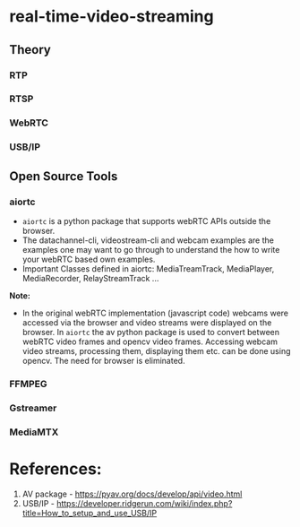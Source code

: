 # real-time-video-streaming

## Theory
### RTP

### RTSP

### WebRTC

### USB/IP


## Open Source Tools

### aiortc

- ``aiortc`` is a python package that supports webRTC APIs outside the browser.
- The datachannel-cli, videostream-cli and webcam examples are the examples one may want to go through to understand the how to write your webRTC based own examples.
- Important Classes defined in aiortc: MediaTreamTrack, MediaPlayer, MediaRecorder, RelayStreamTrack ...

**Note:**

- In the original webRTC implementation (javascript code) webcams were accessed via the browser and video streams were displayed on the browser. In ``aiortc`` the av python package is used to convert between webRTC video frames and opencv video frames. Accessing webcam video streams, processing them, displaying them etc. can be done using opencv. The need for browser is eliminated.

### FFMPEG

### Gstreamer

### MediaMTX


# References:

1) AV package - https://pyav.org/docs/develop/api/video.html
2) USB/IP - https://developer.ridgerun.com/wiki/index.php?title=How_to_setup_and_use_USB/IP

